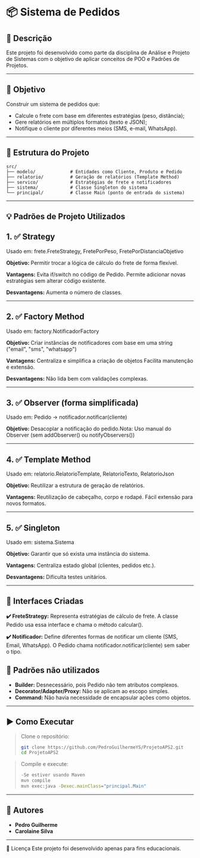 # 📦 Sistema de Pedidos

## 📜 Descrição
Este projeto foi desenvolvido como parte da disciplina de Análise e Projeto de Sistemas com o objetivo de aplicar conceitos de POO e Padrões de Projetos.

---

## 🎯 Objetivo

Construir um sistema de pedidos que:

- Calcule o frete com base em diferentes estratégias (peso, distância);
- Gere relatórios em múltiplos formatos (texto e JSON);
- Notifique o cliente por diferentes meios (SMS, e-mail, WhatsApp).

---

## 🧱 Estrutura do Projeto

```text
src/
├── modelo/             # Entidades como Cliente, Produto e Pedido
├── relatorio/          # Geração de relatórios (Template Method)
├── servico/            # Estratégias de frete e notificadores
├── sistema/            # Classe Singleton do sistema
└── principal/          # Classe Main (ponto de entrada do sistema)
```

---

## 💡 Padrões de Projeto Utilizados

## 1. ✅ Strategy
Usado em: frete.FreteStrategy, FretePorPeso, FretePorDistanciaObjetivo 

**Objetivo:** 
Permitir trocar a lógica de cálculo do frete de forma flexível.

**Vantagens:**
Evita if/switch no código de Pedido.
Permite adicionar novas estratégias sem alterar código existente.

**Desvantagens:**
Aumenta o número de classes.

---

## 2. ✅ Factory Method
Usado em: factory.NotificadorFactory

**Objetivo:** 
Criar instâncias de notificadores com base em uma string ("email", "sms", "whatsapp")

**Vantagens:**
Centraliza e simplifica a criação de objetos
Facilita manutenção e extensão.

**Desvantagens:**
Não lida bem com validações complexas.

---

## 3. ✅ Observer (forma simplificada)
Usado em: Pedido -> notificador.notificar(cliente)

**Objetivo:** 
Desacoplar a notificação do pedido.Nota: Uso manual do Observer (sem addObserver() ou notifyObservers())

---

## 4. ✅ Template Method
Usado em: relatorio.RelatorioTemplate, RelatorioTexto, RelatorioJson

**Objetivo:**
Reutilizar a estrutura de geração de relatórios.

**Vantagens:**
Reutilização de cabeçalho, corpo e rodapé.
Fácil extensão para novos formatos.

---

## 5. ✅ Singleton
Usado em: sistema.Sistema

**Objetivo:** 
Garantir que só exista uma instância do sistema.

**Vantagens:**
Centraliza estado global (clientes, pedidos etc.).

**Desvantagens:**
Dificulta testes unitários.

---

## 🔌 Interfaces Criadas

**✔️ FreteStrategy:**
Representa estratégias de cálculo de frete.
A classe Pedido usa essa interface e chama o método calcular().

**✔️ Notificador:**
Define diferentes formas de notificar um cliente (SMS, Email, WhatsApp).
O Pedido chama notificador.notificar(cliente) sem saber o tipo.

## 🚫 Padrões não utilizados
- **Builder:** Desnecessário, pois Pedido não tem atributos complexos.
- **Decorator/Adapter/Proxy:** Não se aplicam ao escopo simples.
- **Command:** Não havia necessidade de encapsular ações como objetos.

---

## ▶️ Como Executar

>Clone o repositório:
>```bash
>git clone https://github.com/PedroGuilhermeYS/ProjetoAPS2.git
>cd ProjetoAPS2
>```

>Compile e execute:
>```bash
>-Se estiver usando Maven
>mvn compile
>mvn exec:java -Dexec.mainClass="principal.Main"
>```

---

## 👥 Autores
- **Pedro Guilherme**
- **Carolaine Silva**

---

📝 Licença
Este projeto foi desenvolvido apenas para fins educacionais.

